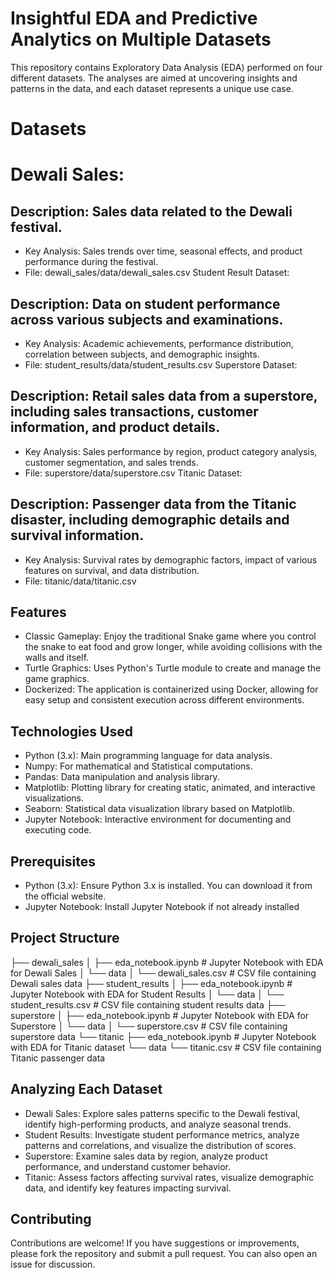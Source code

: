 
# Insightful EDA and Predictive Analytics on Multiple Datasets

This repository contains Exploratory Data Analysis (EDA) performed on four different datasets. The analyses are aimed at uncovering insights and patterns in the data, and each dataset represents a unique use case.

# Datasets

# Dewali Sales:

## Description: Sales data related to the Dewali festival.
- Key Analysis: Sales trends over time, seasonal effects, and product performance during the festival.
- File: dewali_sales/data/dewali_sales.csv
Student Result Dataset:

## Description: Data on student performance across various subjects and examinations.
- Key Analysis: Academic achievements, performance distribution, correlation between subjects, and demographic insights.
- File: student_results/data/student_results.csv
Superstore Dataset:

## Description: Retail sales data from a superstore, including sales transactions, customer information, and product details.
- Key Analysis: Sales performance by region, product category analysis, customer segmentation, and sales trends.
- File: superstore/data/superstore.csv
Titanic Dataset:

## Description: Passenger data from the Titanic disaster, including demographic details and survival information.
- Key Analysis: Survival rates by demographic factors, impact of various features on survival, and data distribution.
- File: titanic/data/titanic.csv
## Features

- Classic Gameplay: Enjoy the traditional Snake game where you control the snake to eat food and grow longer, while avoiding collisions with the walls and itself.
- Turtle Graphics: Uses Python's Turtle module to create and manage the game graphics.
- Dockerized: The application is containerized using Docker, allowing for easy setup and consistent execution across different environments.
## Technologies Used

- Python (3.x): Main programming language for data analysis.
- Numpy: For mathematical and Statistical computations.
- Pandas: Data manipulation and analysis library.
- Matplotlib: Plotting library for creating static, animated, and interactive visualizations.
- Seaborn: Statistical data visualization library based on Matplotlib.
- Jupyter Notebook: Interactive environment for documenting and executing code.
## Prerequisites

- Python (3.x): Ensure Python 3.x is installed. You can download it from the official website.
- Jupyter Notebook: Install Jupyter Notebook if not already installed
## Project Structure

├── dewali_sales
│   ├── eda_notebook.ipynb       # Jupyter Notebook with EDA for Dewali Sales
│   └── data
│       └── dewali_sales.csv     # CSV file containing Dewali sales data
├── student_results
│   ├── eda_notebook.ipynb       # Jupyter Notebook with EDA for Student Results
│   └── data
│       └── student_results.csv # CSV file containing student results data
├── superstore
│   ├── eda_notebook.ipynb       # Jupyter Notebook with EDA for Superstore
│   └── data
│       └── superstore.csv       # CSV file containing superstore data
└── titanic
    ├── eda_notebook.ipynb       # Jupyter Notebook with EDA for Titanic dataset
    └── data
        └── titanic.csv          # CSV file containing Titanic passenger data

## Analyzing Each Dataset


- Dewali Sales: Explore sales patterns specific to the Dewali festival, identify high-performing products, and analyze seasonal trends.
- Student Results: Investigate student performance metrics, analyze patterns and correlations, and visualize the distribution of scores.
- Superstore: Examine sales data by region, analyze product performance, and understand customer behavior.
- Titanic: Assess factors affecting survival rates, visualize demographic data, and identify key features impacting survival.
## Contributing

Contributions are welcome! If you have suggestions or improvements, please fork the repository and submit a pull request. You can also open an issue for discussion.

